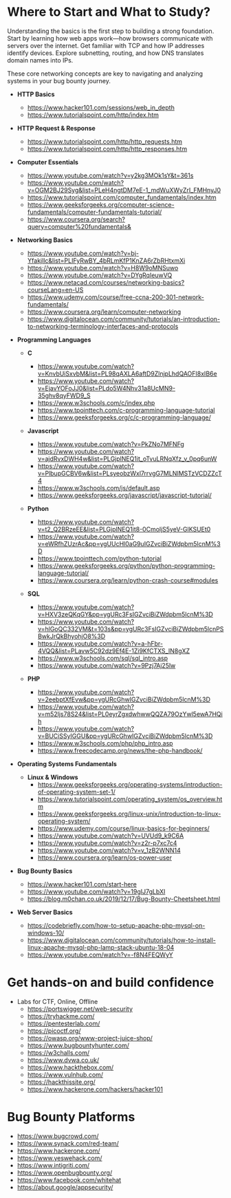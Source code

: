 # Where to Start and What to Study?
Understanding the basics is the first step to building a strong foundation. Start by learning how web apps work—how browsers communicate with servers over the internet. Get familiar with TCP and how IP addresses identify devices. Explore subnetting, routing, and how DNS translates domain names into IPs.

These core networking concepts are key to navigating and analyzing systems in your bug bounty journey.

- **HTTP Basics**
  - https://www.hacker101.com/sessions/web_in_depth
  - https://www.tutorialspoint.com/http/index.htm

- **HTTP Request & Response**
  - https://www.tutorialspoint.com/http/http_requests.htm
  - https://www.tutorialspoint.com/http/http_responses.htm

- **Computer Essentials**
  - https://www.youtube.com/watch?v=y2kg3MOk1sY&t=361s
  - https://www.youtube.com/watch?v=OGM2BJ29Syg&list=PLeH4ngtDM7eE-1_mdWuXWyZrI_FMHnyJ0
  - https://www.tutorialspoint.com/computer_fundamentals/index.htm
  - https://www.geeksforgeeks.org/computer-science-fundamentals/computer-fundamentals-tutorial/
  - https://www.coursera.org/search?query=computer%20fundamentals&

- **Networking Basics**
  - https://www.youtube.com/watch?v=bj-Yfakjllc&list=PLIFyRwBY_4bRLmKfP1KnZA6rZbRHtxmXi
  - https://www.youtube.com/watch?v=H8W9oMNSuwo
  - https://www.youtube.com/watch?v=DYgRqIeuwVQ
  - https://www.netacad.com/courses/networking-basics?courseLang=en-US
  - https://www.udemy.com/course/free-ccna-200-301-network-fundamentals/
  - https://www.coursera.org/learn/computer-networking
  - https://www.digitalocean.com/community/tutorials/an-introduction-to-networking-terminology-interfaces-and-protocols
 
- **Programming Languages**
  - **C**
    - https://www.youtube.com/watch?v=KnvbUiSxvbM&list=PL98qAXLA6aftD9ZlnjpLhdQAOFI8xIB6e
    - https://www.youtube.com/watch?v=EjavYOFoJJ0&list=PLdo5W4Nhv31a8UcMN9-35ghv8qyFWD9_S
    - https://www.w3schools.com/c/index.php
    - https://www.tpointtech.com/c-programming-language-tutorial
    - https://www.geeksforgeeks.org/c/c-programming-language/

  - **Javascript**
    - https://www.youtube.com/watch?v=PkZNo7MFNFg
    - https://www.youtube.com/watch?v=ajdRvxDWH4w&list=PLGjplNEQ1it_oTvuLRNqXfz_v_0pq6unW
    - https://www.youtube.com/watch?v=PlbupGCBV6w&list=PLsyeobzWxl7rrvgG7MLNIMSTzVCDZZcT4
    - https://www.w3schools.com/js/default.asp
    - https://www.geeksforgeeks.org/javascript/javascript-tutorial/
   
  - **Python**
    - https://www.youtube.com/watch?v=t2_Q2BRzeEE&list=PLGjplNEQ1it8-0CmoljS5yeV-GlKSUEt0
    - https://www.youtube.com/watch?v=eWRfhZUzrAc&pp=ygUUcHl0aG9uIGZvciBiZWdpbm5lcnM%3D
    - https://www.tpointtech.com/python-tutorial
    - https://www.geeksforgeeks.org/python/python-programming-language-tutorial/
    - https://www.coursera.org/learn/python-crash-course#modules
   
  - **SQL**
    - https://www.youtube.com/watch?v=HXV3zeQKqGY&pp=ygURc3FsIGZvciBiZWdpbm5lcnM%3D
    - https://www.youtube.com/watch?v=hlGoQC332VM&t=103s&pp=ygURc3FsIGZvciBiZWdpbm5lcnPSBwkJrQkBhyohjO8%3D
    - https://www.youtube.com/watch?v=a-hFbr-4VQQ&list=PLavw5C92dz9Ef4E-1Zi9KfCTXS_IN8gXZ
    - https://www.w3schools.com/sql/sql_intro.asp
    - https://www.youtube.com/watch?v=9Pzj7Aj25lw
   
  - **PHP**
    - https://www.youtube.com/watch?v=2eebptXfEvw&pp=ygURcGhwIGZvciBiZWdpbm5lcnM%3D
    - https://www.youtube.com/watch?v=m52ljs78S24&list=PL0eyrZgxdwhwwQQZA79OzYwl5ewA7HQih
    - https://www.youtube.com/watch?v=BUCiSSyIGGU&pp=ygURcGhwIGZvciBiZWdpbm5lcnM%3D
    - https://www.w3schools.com/php/php_intro.asp
    - https://www.freecodecamp.org/news/the-php-handbook/


- **Operating Systems Fundamentals**
    - **Linux & Windows**
      - https://www.geeksforgeeks.org/operating-systems/introduction-of-operating-system-set-1/
      - https://www.tutorialspoint.com/operating_system/os_overview.htm
      - https://www.geeksforgeeks.org/linux-unix/introduction-to-linux-operating-system/
      - https://www.udemy.com/course/linux-basics-for-beginners/
      - https://www.youtube.com/watch?v=UVUd9_k9C6A
      - https://www.youtube.com/watch?v=z2r-p7xc7c4
      - https://www.youtube.com/watch?v=v_1zB2WNN14
      - https://www.coursera.org/learn/os-power-user
     
- **Bug Bounty Basics**
    - https://www.hacker101.com/start-here
    - https://www.youtube.com/watch?v=19gIJ7gLbXI
    - https://blog.m0chan.co.uk/2019/12/17/Bug-Bounty-Cheetsheet.html
 
- **Web Server Basics**
    - https://codebriefly.com/how-to-setup-apache-php-mysql-on-windows-10/
    - https://www.digitalocean.com/community/tutorials/how-to-install-linux-apache-mysql-php-lamp-stack-ubuntu-18-04
    - https://www.youtube.com/watch?v=-f8N4FEQWyY


# Get hands-on and build confidence
  - Labs for CTF, Online, Offline
    - https://portswigger.net/web-security
    - https://tryhackme.com/
    - https://pentesterlab.com/
    - https://picoctf.org/
    - https://owasp.org/www-project-juice-shop/
    - https://www.bugbountyhunter.com/
    - https://w3challs.com/
    - https://www.dvwa.co.uk/
    - https://www.hackthebox.com/
    - https://www.vulnhub.com/
    - https://hackthissite.org/
    - https://www.hackerone.com/hackers/hacker101

# Bug Bounty Platforms
  - https://www.bugcrowd.com/
  - https://www.synack.com/red-team/
  - https://www.hackerone.com/
  - https://www.yeswehack.com/
  - https://www.intigriti.com/
  - https://www.openbugbounty.org/
  - https://www.facebook.com/whitehat
  - https://about.google/appsecurity/
